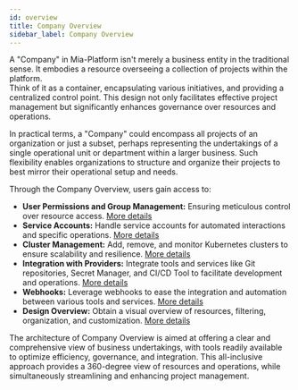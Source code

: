 ```yaml
---
id: overview
title: Company Overview
sidebar_label: Company Overview
---
```


A "Company" in Mia-Platform isn't merely a business entity in the traditional sense. It embodies a resource overseeing a collection of projects within the platform.  
Think of it as a container, encapsulating various initiatives, and providing a centralized control point. This design not only facilitates effective project management but significantly enhances governance over resources and operations.

In practical terms, a "Company" could encompass all projects of an organization or just a subset, perhaps representing the undertakings of a single operational unit or department within a larger business. Such flexibility enables organizations to structure and organize their projects to best mirror their operational setup and needs.

Through the Company Overview, users gain access to:

- **User Permissions and Group Management:** Ensuring meticulous control over resource access. [More details](/development_suite/identity-and-access-management/index.md)
- **Service Accounts:** Handle service accounts for automated interactions and specific operations. [More details](/development_suite/identity-and-access-management/manage-service-accounts.md)
- **Cluster Management:** Add, remove, and monitor Kubernetes clusters to ensure scalability and resilience. [More details](/development_suite/clusters-management/cluster-setup.mdx)
- **Integration with Providers:** Integrate tools and services like Git repositories, Secret Manager, and CI/CD Tool to facilitate development and operations. [More details](/console/company-configuration/providers/configure-provider.mdx)
- **Webhooks:** Leverage webhooks to ease the integration and automation between various tools and services. [More details](/development_suite/webhooks-and-events/webhooks.md)
- **Design Overview:** Obtain a visual overview of resources, filtering, organization, and customization. [More details](/development_suite/governance/design-overview.md)

The architecture of Company Overview is aimed at offering a clear and comprehensive view of business undertakings, with tools readily available to optimize efficiency, governance, and integration. This all-inclusive approach provides a 360-degree view of resources and operations, while simultaneously streamlining and enhancing project management.

